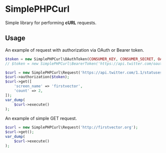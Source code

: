 # SimplePHPCurl

Simple library for performing **cURL** requests.

## Usage

An example of request with authorization via OAuth or Bearer token.

```php
$token = new SimplePHPCurl\OAuthToken(CONSUMER_KEY, CONSUMER_SECRET, OAUTH_ACCESS_KEY, OAUTH_ACCESS_SECRET);
// $token = new SimplePHPCurl\BearerToken('https://api.twitter.com/oauth2/token', CONSUMER_KEY, CONSUMER_SECRET);

$curl = new SimplePHPCurl\Request('https://api.twitter.com/1.1/statuses/user_timeline.json');
$curl->authorization($token);
$curl->get([
    'screen_name' => 'firstvector',
    'count' => 2,
]);
var_dump(
    $curl->execute()
);
```

An example of simple GET request.

```php
$curl = new SimplePHPCurl\Request('http://firstvector.org');
$curl->get();
var_dump(
    $curl->execute()
);
```
